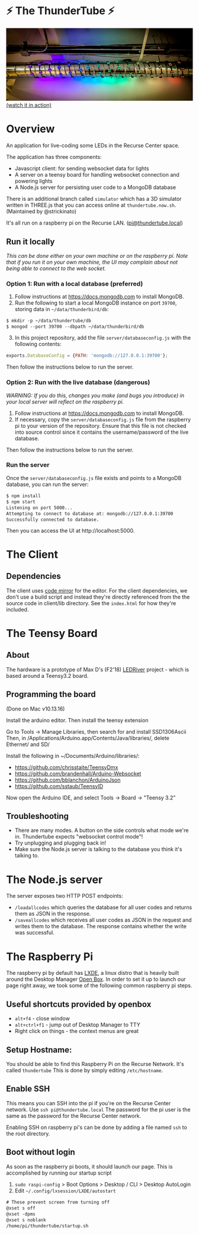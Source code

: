 # ⚡ The ThunderTube ⚡

[![](./thumb.jpg)](https://www.youtube.com/watch?v=gyQX5rhEqEg)
[(watch it in action)](https://www.youtube.com/watch?v=gyQX5rhEqEg)

# Overview
An application for live-coding some LEDs in the Recurse Center space.

The application has three components:
 - Javascript client: for sending websocket data for lights
 - A server on a teensy board for handling websocket connection and powering lights
 - A Node.js server for persisting user code to a MongoDB database
 
There is an additional branch called `simulator` which has a 3D simulator written in THREE.js that you can access online at `thundertube.now.sh`.
(Maintained by @strickinato)

It's all run on a raspberry pi on the Recurse LAN. (pi@thundertube.local)

## Run it locally
_This can be done either on your own machine or on the raspberry pi. Note that if you run it on your own machine, the UI may complain about not being able to connect to the web socket._
### Option 1: Run with a local database (preferred)
1. Follow instructions at https://docs.mongodb.com to install MongoDB.
2. Run the following to start a local MongoDB instance on port `39700`, storing data in `~/data/thunderbird/db`:
```
$ mkdir -p ~/data/thundertube/db
$ mongod --port 39700 --dbpath ~/data/thunderbird/db
```
3. In this project repository, add the file `server/databaseconfig.js` with the following contents:
```js
exports.DatabaseConfig = {PATH: 'mongodb://127.0.0.1:39700'};
```
Then follow the instructions below to run the server.

### Option 2: Run with the live database (dangerous)
_WARNING: If you do this, changes you make (and bugs you introduce) in your local server will reflect on the raspberry pi._
1. Follow instructions at https://docs.mongodb.com to install MongoDB.
2. If necessary, copy the `server/databaseconfig.js` file from the raspberry pi to your version of the repository. Ensure that this file is not checked into source control since it contains the username/password of the live database.

Then follow the instructions below to run the server.

### Run the server
Once the `server/databaseconfig.js` file exists and points to a MongoDB database, you can run the server:

```shell
$ npm install
$ npm start
Listening on port 5000...
Attempting to connect to database at: mongodb://127.0.0.1:39700
Successfully connected to database.
```

Then you can access the UI at http://localhost:5000.

# The Client

## Dependencies

The client uses [code mirror](https://codemirror.net/) for the editor. For the client dependencies, we don't use a build script and instead they're directly referenced from the the source code in client/lib directory. See the `index.html` for how they're included.
  
  
# The Teensy Board  

## About

The hardware is a prototype of Max D's (F2'18) [LEDRiver](https://github.com/maxdee/ledriver) project - which is based around a Teensy3.2 board.

## Programming the board
(Done on Mac v10.13.16)

Install the arduino editor. Then install the teensy extension

Go to Tools → Manage Libraries, then search for and install SSD1306Ascii
Then, in /Applications/Arduino.app/Contents/Java/libraries/, delete Ethernet/ and SD/

Install the following in ~/Documents/Arduino/libraries/:
* https://github.com/chrisstaite/TeensyDmx
* https://github.com/brandenhall/Arduino-Websocket
* https://github.com/bblanchon/ArduinoJson
* https://github.com/sstaub/TeensyID

Now open the Arduino IDE, and select Tools → Board → "Teensy 3.2"

## Troubleshooting

* There are many modes. A button on the side controls what mode we're in. Thundertube expects "websocket control mode"!
* Try unplugging and plugging back in!
* Make sure the Node.js server is talking to the database you think it's talking to.

# The Node.js server
The server exposes two HTTP POST endpoints:
- `/loadallcodes` which queries the database for all user codes and returns them as JSON in the response.
- `/saveallcodes` which receives all user codes as JSON in the request and writes them to the database. The response contains whether the write was successful.

# The Raspberry Pi

The raspberry pi by default has [LXDE](http://lxde.org), a linux distro that is heavily built around the Desktop Manager [Open Box](http://openbox.org/wiki/Main_Page). In order to set it up to launch our page right away, we took some of the following common raspberry pi steps.

## Useful shortcuts provided by openbox

* `alt+f4` - close window
* `alt+ctrl+f1` - jump out of Desktop Manager to TTY
* Right click on things - the context menus are great

## Setup Hostname:
You should be able to find this Raspberry Pi on the Recurse Network. It's called `thundertube` This is done by simply editing `/etc/hostname`.

## Enable SSH
This means you can SSH into the pi if you're on the Recurse Center network. Use `ssh pi@thundertube.local` The password for the pi user is the same as the password for the Recurse Center network.

Enabling SSH on raspberry pi's can be done by adding a file named `ssh` to the root directory.

## Boot without login
As soon as the raspberry pi boots, it should launch our page. This is accomplished by running our startup script

1. `sudo raspi-config` > Boot Options > Desktop / CLI > Desktop AutoLogin
2. Edit `~/.config/lxsession/LXDE/autostart`

```
# These prevent screen from turning off
@xset s off
@xset -dpms
@xset s noblank
/home/pi/thundertube/startup.sh
```